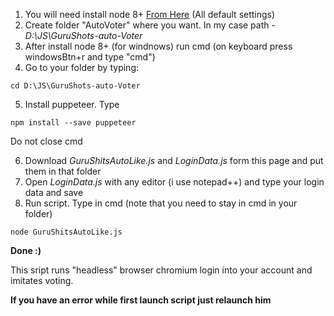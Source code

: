 1. You will need install node 8+ [From Here](https://nodejs.org/en/) (All default settings)
2. Create folder "AutoVoter" where you want. In my case path - *D:\JS\GuruShots-auto-Voter*
3. After install node 8+ (for windnows) run cmd (on keyboard press windowsBtn+r and type "cmd")
4. Go to your folder by typing:

 `cd D:\JS\GuruShots-auto-Voter`

5. Install puppeteer. Type 

 `npm install --save puppeteer`

 Do not close cmd

6. Download *GuruShitsAutoLike.js* and  *LoginData.js* form this page and put them in that folder
7. Open *LoginData.js* with any editor (i use notepad++) and type your login data and save
8. Run script. Type in cmd (note that you need to stay in cmd in your folder)

 `node GuruShitsAutoLike.js`

 **Done :)**

This sript runs "headless" browser chromium login into your account and imitates  voting.

**If you have an error while first launch script just relaunch him**
